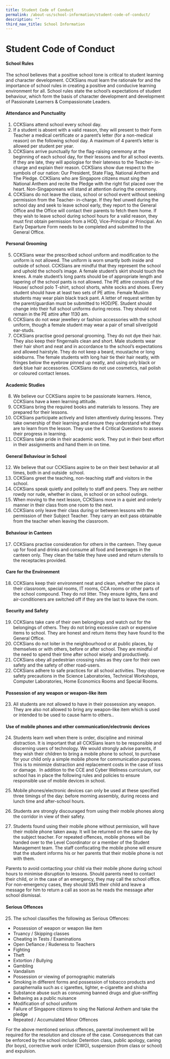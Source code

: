 ```yaml
---
title: Student Code of Conduct
permalink: /about-us/school-information/student-code-of-conduct/
description: ""
third_nav_title: School Information
---
```

# **Student Code of Conduct**

#### School Rules 

The school believes that a positive school tone is critical to student learning and character development. CCKSians must learn the rationale for and the importance of school rules in creating a positive and conducive learning environment for all. School rules state the school’s expectations of student behaviour, which form the basis of character development and development of Passionate Learners & Compassionate Leaders. 

#### Attendance and Punctuality 

1.  CCKSians attend school every school day. 
2.  If a student is absent with a valid reason, they will present to their Form Teacher a medical certificate or a parent’s letter (for a non-medical reason) on the following school day. A maximum of 4 parent’s letter is allowed per student per year.  
3.  CCKSians arrive punctually for the flag-raising ceremony at the beginning of each school day, for their lessons and for all school events. If they are late, they will apologise for their lateness to the Teacher- in-charge and explain their reason. CCKSians show due respect to the symbols of our nation: Our President, State Flag, National Anthem and The Pledge. CCKSians who are Singapore citizens must sing the National Anthem and recite the Pledge with the right fist placed over the heart. Non-Singaporeans will stand at attention during the ceremony.
4.  CCKSians do not leave the class, school or school event without seeking permission from the Teacher- in-charge. If they feel unwell during the school day and seek to leave school early, they report to the General Office and the Office will contact their parents to fetch them home. If they wish to leave school during school hours for a valid reason, they must first obtain permission from a HOD, Vice-Principal or Principal. An Early Departure Form needs to be completed and submitted to the General Office. 

#### Personal Grooming   

5.  CCKSians wear the prescribed school uniform and modification to the uniform is not allowed. The uniform is worn smartly both inside and outside of school. CCKSians are mindful that they represent the school and uphold the school’s image. A female student’s skirt should touch the knees. A male student’s long pants should be of appropriate length and tapering of the school pants is not allowed. The PE attire consists of the House/ school polo T-shirt, school shorts, white socks and shoes. Every student should have at least two sets of PE attire. Female Muslim students may wear plain black track pant. A letter of request written by the parent/guardian must be submitted to HOD/PE. Student should change into their full school uniforms during recess. They should not remain in the PE attire after 1130 am.  
6.  CCKSians do not wear jewellery or fashion accessories with the school uniform, though a female student may wear a pair of small silver/gold ear-studs. 
7.  CCKSians practise good personal grooming. They do not dye their hair. They also keep their fingernails clean and short. Male students wear their hair short and neat and in accordance to the school’s expectations and allowed hairstyle. They do not keep a beard, moustache or long sideburns. The female students with long hair tie their hair neatly, with fringes below the eyebrow pinned up neatly, and using only black or dark blue hair accessories. CCKSians do not use cosmetics, nail polish or coloured contact lenses.

#### Academic Studies 

8.  We believe our CCKSians aspire to be passionate learners. Hence, CCKSians have a keen learning attitude.
9.  CCKSians bring the required books and materials to lessons. They are prepared for their lessons. 
10.  CCKSians participate actively and listen attentively during lessons. They take ownership of their learning and ensure they understand what they are to learn from the lesson. They use the 4 Critical Questions to assess their progress in learning. 
11.  CCKSians take pride in their academic work. They put in their best effort in their assignments and hand them in on time. 

#### General Behaviour in School  

12.  We believe that our CCKSians aspire to be on their best behavior at all times, both in and outside  school. 
13.  CCKSians greet the teaching, non-teaching staff and visitors in the school. 
14.  CCKSians speak quietly and politely to staff and peers. They are neither rowdy nor rude, whether in class, in school or on school outings. 
15.  When moving to the next lesson, CCKSians move in a quiet and orderly manner in their class from one room to the next. 
16.  CCKSians only leave their class during or between lessons with the permission of their Subject Teacher. They carry an exit pass obtainable from the teacher when leaving the classroom.  

#### Behaviour in Canteen 

17.  CCKSians practise consideration for others in the canteen. They queue up for food and drinks and consume all food and beverages in the canteen only. They clean the table they have used and return utensils to the receptacles provided. 

#### Care for the Environment 

18.  CCKSians keep their environment neat and clean, whether the place is their classroom, special rooms, IT rooms, CCA rooms or other parts of the school compound. They do not litter. They ensure lights, fans and air-conditioners are switched off if they are the last to leave the room. 

#### Security and Safety 

19.  CCKSians take care of their own belongings and watch out for the belongings of others. They do not bring excessive cash or expensive items to school. They are honest and return items they have found to the General Office. 
20.  CCKSians do not loiter in the neighbourhood or at public places, by themselves or with others, before or after school. They are mindful of the need to spend their time after school wisely and productively. 
21.  CCKSians obey all pedestrian crossing rules as they care for their own safety and the safety of other road-users. 
22.  CCKSians adhere to safe practices for all school activities. They observe safety precautions in the Science Laboratories, Technical Workshops, Computer Laboratories, Home Economics Rooms and Special Rooms. 

#### Possession of any weapon or weapon-like item 

23.  All students are not allowed to have in their possession any weapon. They are also not allowed to bring any weapon-like item which is used or intended to be used to cause harm to others..


#### Use of mobile phones and other communication/electronic devices 

24.  Students learn well when there is order, discipline and minimal distraction. It is important that all CCKSians learn to be responsible and discerning users of technology. We would strongly advise parents, if they wish their children to bring a mobile phone to school, to purchase for your child only a simple mobile phone for communication purposes. This is to minimize distraction and replacement costs in the case of loss or damage.  In addition to the CCE and Cyber Wellness curriculum, our school has in place the following rules and policies to ensure responsible use of mobile devices in school.

1.  Mobile phones/electronic devices can only be used at these specified three timings of the day: before morning assembly, during recess and lunch time and after-school hours. 
2.  Students are strongly discouraged from using their mobile phones along the corridor in view of their safety. 
3.  Students found using their mobile phone without permission, will have their mobile phone taken away. It will be returned on the same day by the subject teacher. For repeated offences, mobile phones will be handed over to the Level Coordinator or a member of the Student Management team. The staff confiscating the mobile phone will ensure that the student informs his or her parents that their mobile phone is not with them. 

  

Parents to avoid contacting your child via their mobile phone during school hours to minimise disruption to lessons. Should parents need to contact their child, or in the case of an emergency, they may call the school office. For non-emergency cases, they should SMS their child and leave a message for him to return a call as soon as he reads the message after school dismissal.

#### Serious Offences 

25.  The school classifies the following as Serious Offences:   

* Possession of weapon or weapon like item   
* Truancy / Skipping classes   
* Cheating in Tests / Examinations   
* Open Defiance / Rudeness to Teachers   
* Fighting 
* Theft   
* Extortion / Bullying   
* Gambling
* Vandalism   
* Possession or viewing of pornographic materials   
* Smoking in different forms and possession of tobacco products and paraphernalia such as c igarettes, lighter, e-cigarette and shisha   
* Substance abuse such as consuming banned drugs and glue-sniffing
* Behaving as a public nuisance
* Modification of school uniform
* Failure of Singapore citizens to sing the National Anthem and take the pledge  
* Repeated / Accumulated Minor Offences  
    
For the above mentioned serious offences, parental involvement will be required for the resolution and closure of the case. Consequences that can be enforced by the school include: Detention class, public apology, caning (for boys), corrective work order (CWO), suspension (from class or school) and expulsion.